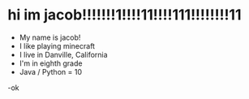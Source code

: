 # hi im jacob!!!!!!!1!!!!11!!!!111!!!!!!!!11
* My name is jacob!
* I like playing minecraft
* I live in Danville, California
* I'm in eighth grade
* Java / Python = 10

-ok
